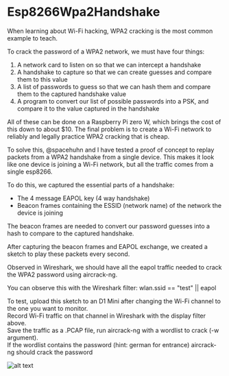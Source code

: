 # Esp8266Wpa2Handshake
When learning about Wi-Fi hacking, WPA2 cracking is the most common example to teach.

To crack the password of a WPA2 network, we must have four things:
1) A network card to listen on so that we can intercept a handshake
2) A handshake to capture so that we can create guesses and compare them to this value
3) A list of passwords to guess so that we can hash them and compare them to the captured handshake value
4) A program to convert our list of possible passwords into a PSK, and compare it to the value captured in the handshake

All of these can be done on a Raspberry Pi zero W, which brings the cost of this down to about $10.
The final problem is to create a Wi-Fi network to reliably and legally practice WPA2 cracking that is cheap.

To solve this, @spacehuhn and I have tested a proof of concept to replay packets from a WPA2 handshake from a single device.
This makes it look like one device is joining a Wi-Fi network, but all the traffic comes from a single esp8266.

To do this, we captured the essential parts of a handshake:
* The 4 message EAPOL key (4 way handshake)
* Beacon frames containing the ESSID (network name) of the network the device is joining

The beacon frames are needed to convert our password guesses into a hash to compare to the captured handshake.

After capturing the beacon frames and EAPOL exchange, we created a sketch to play these packets every second.

Observed in Wireshark, we should have all the eapol traffic needed to crack the WPA2 password using aircrack-ng.

You can observe this with the Wireshark filter: 
wlan.ssid == "test" || eapol

To test, upload this sketch to an D1 Mini after changing the Wi-Fi channel to the one you want to monitor.  
Record Wi-Fi traffic on that channel in Wireshark with the display filter above.  
Save the traffic as a .PCAP file, run aircrack-ng with a wordlist to crack (-w argument).   
If the wordlist contains the password (hint: german for entrance) aircrack-ng should crack the password

![alt text](https://pbs.twimg.com/media/EOMEzfbUUAAXM1M?format=png&name=medium "Cracked!")




